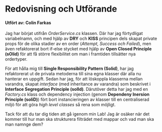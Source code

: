 ﻿# Redovisning och Utförande

#### Utfört av: Colin Farkas

Jag har börjat utifrån *OrderService.cs* klassen. Där har jag förtydligat variabelnamn, och med hjälp av **DRY** och **KISS** principen dels skapat private props för de olika stadier av en order (*Attempt, Success och Failed*), men även refaktorerat bort if-else stycket med hjälp av **Open Closed Principle (sOlid)** för att få större flexibilitet om man i framtiden tillsätter nya ordertyper.

För att hålla mig till **Single Responsibility Pattern (Solid)**, har jag refaktorerat ut de privata metoderna till sina egna klasser där alla nu hanterar en uppgift. Sedan har jag, för att löskoppla klasserna mellan varandra, skapat *interface* (med inheritance av varandra) som beskrivet i **Interface Segregation Principle (solId)**. Därutöver detta har jag med en *Factory.cs* klass och dependency injection (genom **Dependeny Inersion Principle (soliD)**) fört bort instancieringen av klasser till en centraliserad miljö för att göra *high level classes* så rena som möjligt.

Tack för att du tar dig tiden att gå igenom min Lab!
Jag är osäker när det kommer till hur man ska strukturera filträdet med mappar och vad man ska man namnge dem?